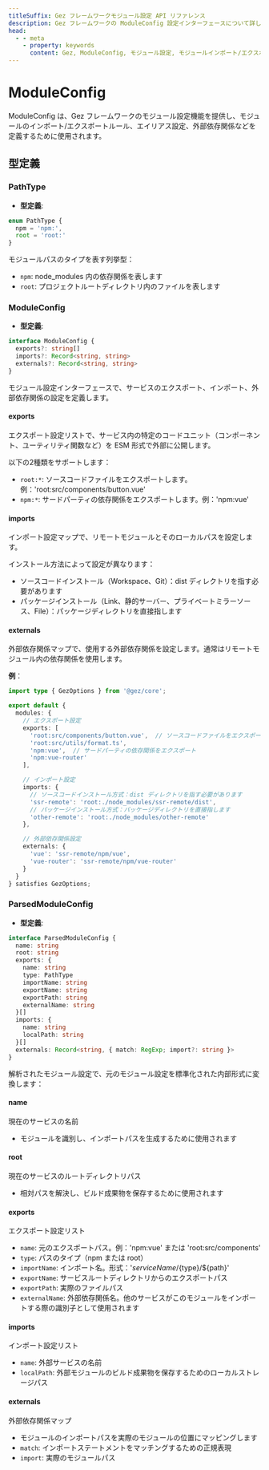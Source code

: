 ```yaml
---
titleSuffix: Gez フレームワークモジュール設定 API リファレンス
description: Gez フレームワークの ModuleConfig 設定インターフェースについて詳しく説明します。モジュールのインポート/エクスポートルール、エイリアス設定、外部依存関係管理などを含み、開発者がフレームワークのモジュールシステムを深く理解するのに役立ちます。
head:
  - - meta
    - property: keywords
      content: Gez, ModuleConfig, モジュール設定, モジュールインポート/エクスポート, 外部依存関係, エイリアス設定, 依存関係管理, Webアプリケーションフレームワーク
---
```


# ModuleConfig

ModuleConfig は、Gez フレームワークのモジュール設定機能を提供し、モジュールのインポート/エクスポートルール、エイリアス設定、外部依存関係などを定義するために使用されます。

## 型定義

### PathType

- **型定義**:
```ts
enum PathType {
  npm = 'npm:', 
  root = 'root:'
}
```

モジュールパスのタイプを表す列挙型：
- `npm`: node_modules 内の依存関係を表します
- `root`: プロジェクトルートディレクトリ内のファイルを表します

### ModuleConfig

- **型定義**:
```ts
interface ModuleConfig {
  exports?: string[]
  imports?: Record<string, string>
  externals?: Record<string, string>
}
```

モジュール設定インターフェースで、サービスのエクスポート、インポート、外部依存関係の設定を定義します。

#### exports

エクスポート設定リストで、サービス内の特定のコードユニット（コンポーネント、ユーティリティ関数など）を ESM 形式で外部に公開します。

以下の2種類をサポートします：
- `root:*`: ソースコードファイルをエクスポートします。例：'root:src/components/button.vue'
- `npm:*`: サードパーティの依存関係をエクスポートします。例：'npm:vue'

#### imports

インポート設定マップで、リモートモジュールとそのローカルパスを設定します。

インストール方法によって設定が異なります：
- ソースコードインストール（Workspace、Git）：dist ディレクトリを指す必要があります
- パッケージインストール（Link、静的サーバー、プライベートミラーソース、File）：パッケージディレクトリを直接指します

#### externals

外部依存関係マップで、使用する外部依存関係を設定します。通常はリモートモジュール内の依存関係を使用します。

**例**：
```ts title="entry.node.ts"
import type { GezOptions } from '@gez/core';

export default {
  modules: {
    // エクスポート設定
    exports: [
      'root:src/components/button.vue',  // ソースコードファイルをエクスポート
      'root:src/utils/format.ts',
      'npm:vue',  // サードパーティの依存関係をエクスポート
      'npm:vue-router'
    ],

    // インポート設定
    imports: {
      // ソースコードインストール方式：dist ディレクトリを指す必要があります
      'ssr-remote': 'root:./node_modules/ssr-remote/dist',
      // パッケージインストール方式：パッケージディレクトリを直接指します
      'other-remote': 'root:./node_modules/other-remote'
    },

    // 外部依存関係設定
    externals: {
      'vue': 'ssr-remote/npm/vue',
      'vue-router': 'ssr-remote/npm/vue-router'
    }
  }
} satisfies GezOptions;
```

### ParsedModuleConfig

- **型定義**:
```ts
interface ParsedModuleConfig {
  name: string
  root: string
  exports: {
    name: string
    type: PathType
    importName: string
    exportName: string
    exportPath: string
    externalName: string
  }[]
  imports: {
    name: string
    localPath: string
  }[]
  externals: Record<string, { match: RegExp; import?: string }>
}
```

解析されたモジュール設定で、元のモジュール設定を標準化された内部形式に変換します：

#### name
現在のサービスの名前
- モジュールを識別し、インポートパスを生成するために使用されます

#### root
現在のサービスのルートディレクトリパス
- 相対パスを解決し、ビルド成果物を保存するために使用されます

#### exports
エクスポート設定リスト
- `name`: 元のエクスポートパス。例：'npm:vue' または 'root:src/components'
- `type`: パスのタイプ（npm または root）
- `importName`: インポート名。形式：'${serviceName}/${type}/${path}'
- `exportName`: サービスルートディレクトリからのエクスポートパス
- `exportPath`: 実際のファイルパス
- `externalName`: 外部依存関係名。他のサービスがこのモジュールをインポートする際の識別子として使用されます

#### imports
インポート設定リスト
- `name`: 外部サービスの名前
- `localPath`: 外部モジュールのビルド成果物を保存するためのローカルストレージパス

#### externals
外部依存関係マップ
- モジュールのインポートパスを実際のモジュールの位置にマッピングします
- `match`: インポートステートメントをマッチングするための正規表現
- `import`: 実際のモジュールパス